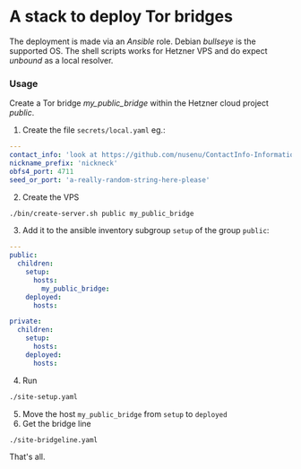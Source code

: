 # A stack to deploy Tor bridges
The deployment is made via an _Ansible_ role.
Debian _bullseye_ is the supported OS.
The shell scripts works for Hetzner VPS and do expect _unbound_ as a local resolver.

### Usage
Create a Tor bridge *my_public_bridge* within the Hetzner cloud project _public_.
1. Create the file `secrets/local.yaml` eg.:

```yaml
---
contact_info: 'look at https://github.com/nusenu/ContactInfo-Information-Sharing-Specification'
nickname_prefix: 'nickneck'
obfs4_port: 4711
seed_or_port: 'a-really-random-string-here-please'
```
2. Create the VPS

```bash
./bin/create-server.sh public my_public_bridge
```
3. Add it to the ansible inventory subgroup `setup` of the group `public`:

```yaml
---
public:
  children:
    setup:
      hosts:
        my_public_bridge:
    deployed:
      hosts:

private:
  children:
    setup:
      hosts:
    deployed:
      hosts:
```
4. Run

```bash
./site-setup.yaml
```
5. Move the host `my_public_bridge` from `setup` to `deployed`
6. Get the bridge line

```bash
./site-bridgeline.yaml
```

That's all.

